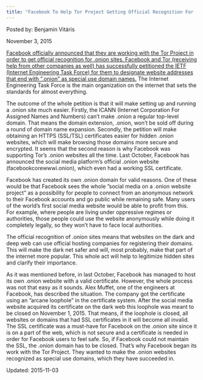 ```yaml
---
title: "Facebook To Help Tor Project Getting Official Recognition For .onion Addresses"
---
```


Posted by: Benjamin Vitáris 

<span>November 3, 2015</span>

<p><a href="http://www.pcworld.com/article/2999353/websites/facebook-helps-tor-project-to-get-official-recognition-for-onion-hidden-sites.html">Facebook officially announced that they are working with the Tor Project in order to get official recognition for .onion sites. Facebook and Tor (receiving help from other companies as well) has successfully petitioned the IETF (Internet Engineering Task Force) for them to designate website addresses that end with ”.onion” as special use domain names.</a> The Internet Engineering Task Force is the main organization on the internet that sets the standards for almost everything.</p>
<p>The outcome of the whole petition is that it will make setting up and running a .onion site much easier. Firstly, the ICANN (Internet Corporation For Assigned Names and Numbers) can’t make .onion a regular top-level domain. That means the domain extension, .onion, won’t be sold off during a round of domain name expansion. Secondly, the petition will make obtaining an HTTPS (SSL/TSL) certificates easier for hidden .onion websites, which will make browsing those domains more secure and encrypted. It seems that the second reason is why Facebook was supporting Tor’s .onion websites all the time. Last October, Facebook has announced the social media platform’s official .onion website (facebookcorewwwi.onion), which even had a working SSL certificate.</p>
<p>Facebook has created its own .onion domain for valid reasons. One of these would be that Facebook sees the whole ”social media on a .onion website project” as a possibility for people to connect from an anonymous network to their Facebook accounts and go public while remaining safe. Many users of the world’s first social media website would be able to profit from this. For example, where people are living under oppressive regimes or authorities, those people could use the website anonymously while doing it completely legally, so they won’t have to face local authorities.</p>
<p>The official recognition of .onion sites means that websites on the dark and deep web can use official hosting companies for registering their domains. This will make the dark net safer and will, most probably, make that part of the internet more popular. This whole act will help to legitimize hidden sites and clarify their importance.</p>
<p>As it was mentioned before, in last October, Facebook has managed to host its own .onion website with a valid certificate. However, the whole process was not that easy as it sounds. Alex Muffet, one of the engineers at Facebook, has described the situation. The company got the certificate using an ”arcane loophole” in the certificate system. After the social media website acquired its certificate on the dark web this loophole was meant to be closed on November 1, 2015. That means, if the loophole is closed, all websites or domains that had SSL certificates in it will become all invalid. The SSL certificate was a must-have for Facebook on the .onion site since it is on a part of the web, which is not secure and a certificate is needed in order for Facebook users to feel safe. So, if Facebook could not maintain the SSL, the .onion domain has to be closed. That’s why Facebook began its work with the Tor Project. They wanted to make the .onion websites recognized as special use domains, which they have succeeded in.</p>

Updated: 2015-11-03

